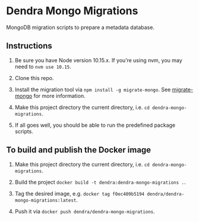 # Dendra Mongo Migrations

MongoDB migration scripts to prepare a metadata database.

## Instructions

1. Be sure you have Node version 10.15.x. If you’re using nvm, you may need to `nvm use 10.15`.

2. Clone this repo.

3. Install the migration tool via `npm install -g migrate-mongo`. See [migrate-mongo](https://github.com/seppevs/migrate-mongo) for more information.

4. Make this project directory the current directory, i.e. `cd dendra-mongo-migrations`.

5. If all goes well, you should be able to run the predefined package scripts.

## To build and publish the Docker image

1. Make this project directory the current directory, i.e. `cd dendra-mongo-migrations`.

2. Build the project `docker build -t dendra:dendra-mongo-migrations .`.

3. Tag the desired image, e.g. `docker tag f0ec409b5194 dendra/dendra-mongo-migrations:latest`.

4. Push it via `docker push dendra/dendra-mongo-migrations`.
